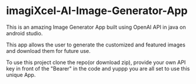 # imagiXcel-AI-Image-Generator-App
This is an amazing Image Generator App built using OpenAI API in java on android studio.

This app allows the user to generate the customized and featured images and download them for future use. 

To use this project clone the repo(or download zip), provide your own API key in  front of the "Bearer" in the code  and yuppp you are all set to use this unique App. 
